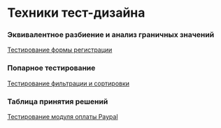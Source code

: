 # Техники тест-дизайна

### Эквивалентное разбиение и анализ граничных значений
[Тестирование формы регистрации](https://docs.google.com/spreadsheets/d/1GlF1Sfhbi1otnJgQznW6yNt6ebdLmbpa1J9e1dfp0u8/edit?gid=0#gid=0)
### Попарное тестирование
[Тестирование фильтрации и сортировки](https://docs.google.com/spreadsheets/d/1wrtVBlgOazZd2LrnvtZ0UsJIVG0J1tQFj9ufY-3LkyU/edit?gid=0#gid=0)
### Таблица принятия решений
[Тестирование модуля оплаты Paypal](https://docs.google.com/spreadsheets/d/1yalLu5gaZTUdyj_l9JV82qASh00jO-Cj2xHG-BfoX5Q/edit?gid=0#gid=0)
